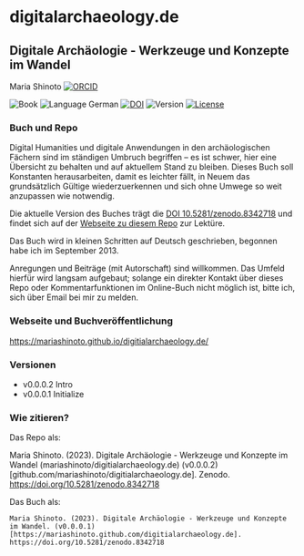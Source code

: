 
# digitalarchaeology.de

## Digitale Archäologie - Werkzeuge und Konzepte im Wandel

Maria Shinoto
[![ORCID](https://img.shields.io/badge/ORCID-white?style=flat&logo=ORCID&link=https://orcid.org/0000-0001-6089-4526.png)](https://orcid.org/0000-0001-6089-4526)

![Book](https://img.shields.io/badge/Book-cyan?style=flat.png)
![Language
German](https://img.shields.io/badge/Language-German-cyan.png)
[![DOI](https://zenodo.org/badge/689810268.svg)](https://zenodo.org/badge/latestdoi/689810268)
![Version](https://img.shields.io/badge/Ver.-0.0.0.2-red?style=flat&logo=github)
[![License](https://img.shields.io/badge/License-CC%20BY%204.0-lightgrey?labelColor=grey&style=flat&logo=CC&link=https://creativecommons.org/licenses/by/4.0/.png)](https://creativecommons.org/licenses/by/4.0/)

### Buch und Repo

Digital Humanities und digitale Anwendungen in den archäologischen
Fächern sind im ständigen Umbruch begriffen – es ist schwer, hier eine
Übersicht zu behalten und auf aktuellem Stand zu bleiben. Dieses Buch
soll Konstanten herausarbeiten, damit es leichter fällt, in Neuem das
grundsätzlich Gültige wiederzuerkennen und sich ohne Umwege so weit
anzupassen wie notwendig.

Die aktuelle Version des Buches trägt die [DOI
10.5281/zenodo.8342718](https://doi.org/10.5281/zenodo.8342718) und
findet sich auf der [Webseite zu diesem
Repo](https://mariashinoto.github.com/digitialarchaeology.de) zur
Lektüre.

Das Buch wird in kleinen Schritten auf Deutsch geschrieben, begonnen
habe ich im September 2013.

Anregungen und Beiträge (mit Autorschaft) sind willkommen. Das Umfeld
hierfür wird langsam aufgebaut; solange ein direkter Kontakt über dieses
Repo oder Kommentarfunktionen im Online-Buch nicht möglich ist, bitte
ich, sich über Email bei mir zu melden.

### Webseite und Buchveröffentlichung

https://mariashinoto.github.io/digitialarchaeology.de/

### Versionen

- v0.0.0.2 Intro
- v0.0.0.1 Initialize

### Wie zitieren?

Das Repo als:

Maria Shinoto. (2023). Digitale Archäologie - Werkzeuge und Konzepte im
Wandel (mariashinoto/digitialarchaeology.de) (v0.0.0.2)
\[github.com/mariashinoto/digitialarchaeology.de\]. Zenodo.
https://doi.org/10.5281/zenodo.8342718

Das Buch als:

    Maria Shinoto. (2023). Digitale Archäologie - Werkzeuge und Konzepte im Wandel. (v0.0.0.1) [https://mariashinoto.github.com/digitialarchaeology.de]. https://doi.org/10.5281/zenodo.8342718
